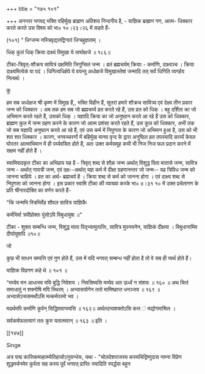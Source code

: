 +++
title = "१७५ १०१"

+++
अनन्तर भगवद् भक्ति वहिर्मुख ब्राह्मण अतिशय निन्दनीय है, - याज्ञिक ब्राह्मण गण, आत्म- धिक्कार करते करते उस विषय को भा० १०।२३।२६ में कहते हैं- 

(१०१) " धिग्जन्म नस्त्रिवृद्यत्तद्विग्वतं धिग्बहुज्ञताम् । 

धिक् कुलं धिक् क्रिया दाक्ष्यं विमुखा ये त्वघोक्षजे ॥ १८६॥ 

टीका-त्रिवृत्-शौक्रय सावित्रं दक्षमिति जिगुप्सितं जन्म । व्रतं ब्रह्मचर्यम् क्रियाः - कर्माणि, दाक्ष्यञ्च । क्रिया दाक्ष्यमित्येकं वा पदं । धिगित्यधिक्षेपे ये वयन्तु अधोक्षजे विमुखास्तेषां जन्मादि तत् सर्वं धिगिति व्यगर्हय नित्यर्थः । 

कु 

हम सब अधोक्षज श्री कृष्ण में विमुख हैं,, भक्ति विहीन हैं, सुतरां हमारे शौक्रच सावित्र्य एवं देक्ष्य तीन प्रकार जन्म को धिक्कार । अब तक हम सब जो ब्रह्मचर्य्य व्रत करते रहे हैं, उस व्रत को धिक् । बहु दर्शिता का जो अभिमान करते रहते हैं, उसको धिक् । यज्ञादि क्रिया का जो अनुष्ठान करते आ रहे हैं उस को धिक्कार, ब्राह्मण कुल में जन्म ग्रहण करने के कारण जो आत्म प्रशंसा करते रहते हैं, उस कुल को धिक्कार, अभी तक जो सब यज्ञादि अनुष्ठान करते आ रहे हैं, एवं उस कर्म में निपुणता के कारण जो अभिमान हुआ है, उस को भी शत शत धिक्कार । कारण, भगवच्चरणों में बहिर्मुख मानव वृन्द के द्वारा अनुष्ठित व्रत तपस्यादि कार्य्यं केवल घोरतर आत्माभिमान में ही पर्य्यवसित होते हैं, अतः उक्त कर्मसमूह कभी भी निज निज फल प्रदान करने में सक्षम नहीं होते हैं । 

स्वामिपादकृत टीका का अभिप्राय यह है - त्रिवृत् शब्द से शौक़ जन्म अर्थात् विशुद्ध पिता मातासे जन्म, सावित्र जन्म - अर्थात् गायत्री जन्म, एवं दक्ष--अर्थात् यज्ञ कर्म में दीक्षा ग्रहणानन्तर जो जन्म-- यह त्रिविध जन्म को जानना चाहिये । व्रत का अर्थ- ब्रह्मचर्य है । क्रिया शब्द से कर्म को जानना होगा । एवं दाक्ष्य शब्द से निपुणता को जानना होगा । इस प्रकार स्वामि टीका की व्याख्या करके भा० ४।३१ १० में उक्त प्रचेतागण के प्रति श्रीनारदोक्ति का वर्णन करते हैं- 

"कि जन्मभि स्त्रिभिर्वेह शौवल सावित्र याज्ञिकैः 

कर्मभिर्वा त्रयीप्रोक्तः पुंसोऽपि विबुधायुषा ॥" 

टीका - शुक्ल सम्बन्धि जन्म, विशुद्ध माता पितृभ्यामुत्पत्तिः, सावित्र मुपनयनेन, याज्ञिकं दीक्षया । विबुधानामिव दीर्घायुषापि ॥१०॥ 

जो 

कुछ भी साधन सम्पत्ति एवं गुण होते हैं, उस में यदि भगवत् सम्बन्ध नहीं होता है तो वे सब ही व्यर्थ होते हैं। 

याज्ञिक विप्रगण कहे थे ॥ १०१ ॥ 



"मय्येव मन आधत्स्व मयि बुद्धि निवेशय । निवसिष्यसि मय्येव अत ऊर्ध्वं न संशयः ॥ १६० ॥ अथ चित्तं समाधातुं न शक्नोषि मयि स्थिरम् । अभ्यासयोगेन ततो मामिष्छाप्त धनञ्जय ॥ १६९ ॥ अभ्यासेऽप्यसमर्थोऽसि मत्कर्मपरमो भव । 

मदर्थमपि कर्माणि कुर्वन् सिद्धिमवाप्स्यसि ॥ १६२॥ अर्थतदप्यशक्तोऽसि कत्त ं मद्योगमाश्रितः । 

सर्वकर्मफलत्यागं ततः कुरु यतात्मवान् ॥ १६३ ॥ इति । 

[[१४७]]

Singe 

अत्र पाद्म कात्तिकमाहात्म्येतिहासोऽनुसन्धेयः, यथा - "चोलदेशराजस्य कस्यचिद्विष्णुदास नाम्ना विप्रेण शुद्धमर्चनमेव कुर्वता सह कस्य पूर्वं भगवत् प्राप्तिः स्यादिति स्पर्द्धया बहून 
